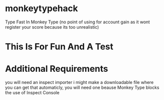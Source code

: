 # monkeytypehack

Type Fast In Monkey Type (no point of using for account gain as it wont register your score because its too unrealistic)

# This Is For Fun And A Test

# Additional Requirements

you will need an inspect importer i might make a downloadable file where you can get that automaticly, you will need one beause Monkey Type blocks the use of Inspect Console
